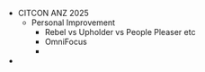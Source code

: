 - CITCON ANZ 2025
	- Personal Improvement
		- Rebel vs Upholder vs People Pleaser etc
		- OmniFocus
		-
-